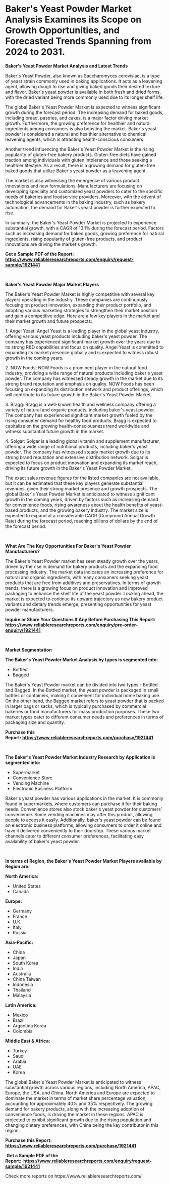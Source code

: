 <p><h1>Baker's Yeast Powder Market Analysis Examines its Scope on Growth Opportunities, and Forecasted Trends Spanning from 2024 to 2031.</h1></p><p><strong>Baker's Yeast Powder Market Analysis and Latest Trends</strong></p>
<p><p>Baker's Yeast Powder, also known as Saccharomyces cerevisiae, is a type of yeast strain commonly used in baking applications. It acts as a leavening agent, allowing dough to rise and giving baked goods their desired texture and flavor. Baker's yeast powder is available in both fresh and dried forms, with the dried variant being more commonly used due to its longer shelf life.</p><p>The global Baker's Yeast Powder Market is expected to witness significant growth during the forecast period. The increasing demand for baked goods, including bread, pastries, and cakes, is a major factor driving market growth. Furthermore, the growing preference for healthier and natural ingredients among consumers is also boosting the market. Baker's yeast powder is considered a natural and healthier alternative to chemical leavening agents, which is attracting health-conscious consumers.</p><p>Another trend influencing the Baker's Yeast Powder Market is the rising popularity of gluten-free bakery products. Gluten-free diets have gained traction among individuals with gluten intolerance and those seeking a healthier lifestyle. As a result, there is a growing demand for gluten-free baked goods that utilize Baker's yeast powder as a leavening agent.</p><p>The market is also witnessing the emergence of various product innovations and new formulations. Manufacturers are focusing on developing specialty and customized yeast powders to cater to the specific needs of bakeries and foodservice providers. Moreover, with the advent of technological advancements in the baking industry, such as bakery automation, the demand for Baker's yeast powder is further expected to rise.</p><p>In summary, the Baker's Yeast Powder Market is projected to experience substantial growth, with a CAGR of 13.1% during the forecast period. Factors such as increasing demand for baked goods, growing preference for natural ingredients, rising popularity of gluten-free products, and product innovations are driving the market's growth.</p></p>
<p><strong>Get a Sample PDF of the Report:&nbsp; <a href="https://www.reliableresearchreports.com/enquiry/request-sample/1921441">https://www.reliableresearchreports.com/enquiry/request-sample/1921441</a></strong></p>
<p>&nbsp;</p>
<p><strong>Baker's Yeast Powder Major Market Players</strong></p>
<p><p>The Baker's Yeast Powder Market is highly competitive with several key players operating in the industry. These companies are continuously focusing on product innovation, expanding their product portfolio, and adopting various marketing strategies to strengthen their market position and gain a competitive edge. Here are a few key players in the market and their market growth and future prospects:</p><p>1. Angel Yeast: Angel Yeast is a leading player in the global yeast industry, offering various yeast products including baker's yeast powder. The company has experienced significant market growth over the years due to its strong R&D capabilities and focus on quality. Angel Yeast is committed to expanding its market presence globally and is expected to witness robust growth in the coming years.</p><p>2. NOW Foods: NOW Foods is a prominent player in the natural food industry, providing a wide range of natural products including baker's yeast powder. The company has witnessed steady growth in the market due to its strong brand reputation and emphasis on quality. NOW Foods has been focusing on expanding its distribution network and product offerings, which will contribute to its future growth in the Baker's Yeast Powder Market.</p><p>3. Bragg: Bragg is a well-known health and wellness company offering a variety of natural and organic products, including baker's yeast powder. The company has experienced significant market growth fueled by the rising consumer demand for healthy food products. Bragg is expected to capitalize on the growing health-consciousness trend worldwide and witness substantial future growth in the market.</p><p>4. Solgar: Solgar is a leading global vitamin and supplement manufacturer, offering a wide range of nutritional products, including baker's yeast powder. The company has witnessed steady market growth due to its strong brand reputation and extensive distribution network. Solgar is expected to focus on product innovation and expanding its market reach, driving its future growth in the Baker's Yeast Powder Market.</p><p>The exact sales revenue figures for the listed companies are not available, but it can be estimated that these key players generate substantial revenues, given their strong market presence and growth prospects. The global Baker's Yeast Powder Market is anticipated to witness significant growth in the coming years, driven by factors such as increasing demand for convenience foods, rising awareness about the health benefits of yeast-based products, and the growing bakery industry. The market size is expected to expand at a considerable CAGR (Compound Annual Growth Rate) during the forecast period, reaching billions of dollars by the end of the forecast period.</p></p>
<p>&nbsp;</p>
<p><strong>What Are The Key Opportunities For Baker's Yeast Powder Manufacturers?</strong></p>
<p><p>The Baker's Yeast Powder market has seen steady growth over the years, driven by the rise in demand for bakery products and the expanding food processing industry. The market data indicates an increasing preference for natural and organic ingredients, with many consumers seeking yeast products that are free from additives and preservatives. In terms of growth trends, there is a growing focus on product innovation and improved packaging to enhance the shelf life of the yeast powder. Looking ahead, the market is expected to continue its upward trajectory as new bakery product variants and dietary trends emerge, presenting opportunities for yeast powder manufacturers.</p></p>
<p><strong>Inquire or Share Your Questions If Any Before Purchasing This Report: <a href="https://www.reliableresearchreports.com/enquiry/pre-order-enquiry/1921441">https://www.reliableresearchreports.com/enquiry/pre-order-enquiry/1921441</a></strong></p>
<p>&nbsp;</p>
<p><strong>Market Segmentation</strong></p>
<p><strong>The Baker's Yeast Powder Market Analysis by types is segmented into:</strong></p>
<p><ul><li>Bottled</li><li>Bagged</li></ul></p>
<p><p>The Baker's Yeast Powder market can be divided into two types - Bottled and Bagged. In the Bottled market, the yeast powder is packaged in small bottles or containers, making it convenient for individual home baking use. On the other hand, the Bagged market refers to yeast powder that is packed in larger bags or sacks, which is typically purchased by commercial bakeries or food manufacturers for mass production purposes. These two market types cater to different consumer needs and preferences in terms of packaging size and quantity.</p></p>
<p><strong>Purchase this Report:&nbsp;<a href="https://www.reliableresearchreports.com/purchase/1921441">https://www.reliableresearchreports.com/purchase/1921441</a></strong></p>
<p>&nbsp;</p>
<p><strong>The Baker's Yeast Powder Market Industry Research by Application is segmented into:</strong></p>
<p><ul><li>Supermarket</li><li>Convenience Store</li><li>Vending Machine</li><li>Electronic Business Platform</li></ul></p>
<p><p>Baker's yeast powder has various applications in the market. It is commonly found in supermarkets, where customers can purchase it for their baking needs. Convenience stores also stock baker's yeast powder for customers' convenience. Some vending machines may offer this product, allowing people to access it easily. Additionally, baker's yeast powder can be found on electronic business platforms, allowing consumers to order it online and have it delivered conveniently to their doorstep. These various market channels cater to different consumer preferences, facilitating easy availability of baker's yeast powder.</p></p>
<p>&nbsp;</p>
<p><strong>In terms of Region, the Baker's Yeast Powder Market Players available by Region are:</strong></p>
<p>
    <p> <strong> North America: </strong>
        <ul>
            <li>United States</li>
            <li>Canada</li>
        </ul>
        </p> 
    <p> <strong> Europe: </strong>
        <ul>
            <li>Germany</li>
            <li>France</li>
            <li>U.K.</li>
            <li>Italy</li>
            <li>Russia</li>
        </ul>
        </p> 
    <p> <strong> Asia-Pacific: </strong>
        <ul>
            <li>China</li>
            <li>Japan</li>
            <li>South Korea</li>
            <li>India</li>
            <li>Australia</li>
            <li>China Taiwan</li>
            <li>Indonesia</li>
            <li>Thailand</li>
            <li>Malaysia</li>
        </ul>
        </p> 
    <p> <strong> Latin America: </strong>
        <ul>
            <li>Mexico</li>
            <li>Brazil</li>
            <li>Argentina Korea</li>
            <li>Colombia</li>
        </ul>
        </p> 
    <p> <strong> Middle East & Africa: </strong>
        <ul>
            <li>Turkey</li>
            <li>Saudi</li>
            <li>Arabia</li>
            <li>UAE</li>
            <li>Korea</li>
        </ul>
    </p>
    </p>
<p><p>The global Baker's Yeast Powder Market is anticipated to witness substantial growth across various regions, including North America, APAC, Europe, the USA, and China. North America and Europe are expected to dominate the market in terms of market share percentage valuation, accounting for approximately 40% and 35% respectively. The growing demand for bakery products, along with the increasing adoption of convenience foods, is driving the market in these regions. APAC is projected to exhibit significant growth due to the rising population and changing dietary preferences, with China being the key contributor in this region.</p></p>
<p><strong>Purchase this Report: <a href="https://www.reliableresearchreports.com/purchase/1921441">https://www.reliableresearchreports.com/purchase/1921441</a></strong></p>
<p>&nbsp;<strong>Get a Sample PDF of the Report:&nbsp;&nbsp;<a href="https://www.reliableresearchreports.com/enquiry/request-sample/1921441">https://www.reliableresearchreports.com/enquiry/request-sample/1921441</a></strong></p>
<p><strong></strong></p>
<p>Check more reports on https://www.reliableresearchreports.com/</p>